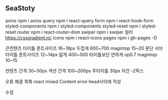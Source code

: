 ## SeaStoty

axios
npm i axios
query
npm i react-query
form
npm i react-hook-form
styled-components
npm i styled-components
styled-reset
npm i styled-reset
router
npm i react-router-dom
swiper
npm i swiper
컬러
https://cssgradient.io/
icons
npm i react-icons
pages
npm i gh-pages -D

큰컨텐츠 타이틀 폰트사이즈 16~18px 두껍게 600~700
magintop 15~20
문단 서브타이틀 폰트사이즈 12~14px 얇게 400~500 타이틀보단 연하게 op0.7
magintop 10~15

컨텐츠 간격 30~50px
섹션 간격 100~200px
주타이틀 30px
자간 -2픽스

오류 해결 목록
react mixed Content error
head사이에 <meta http-equiv="Content-Security-Policy" content="upgrade-insecure-requests" />
작성

수정
